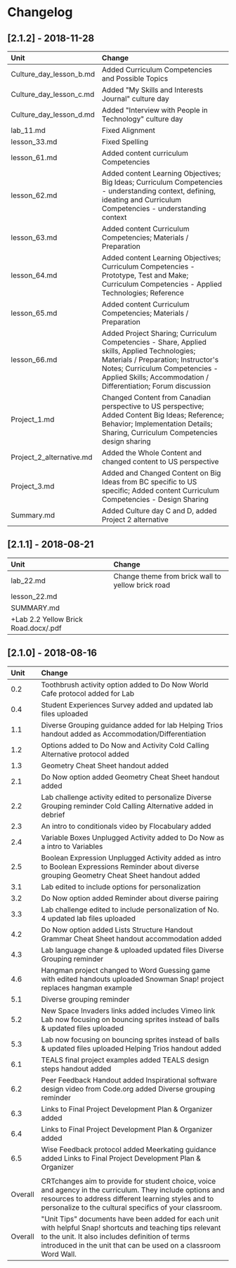 # Changelog

## \[2.1.2\] - 2018-11-28

| Unit | Change |
| :--- | :--- |
| Culture\_day\_lesson\_b.md | Added Curriculum Competencies and Possible Topics |
| Culture\_day\_lesson\_c.md | Added "My Skills and Interests Journal" culture day |
| Culture\_day\_lesson\_d.md | Added "Interview with People in Technology" culture day |
| lab\_11.md | Fixed Alignment |
| lesson\_33.md | Fixed Spelling |
| lesson\_61.md | Added content curriculum Competencies |
| lesson\_62.md | Added content Learning Objectives; Big Ideas; Curriculum Competencies - understanding context, defining, ideating and Curriculum Competencies - understanding context |
| lesson\_63.md | Added content Curriculum Competencies; Materials / Preparation |
| lesson\_64.md | Added content Learning Objectives; Curriculum Competencies - Prototype, Test and Make; Curriculum Competencies - Applied Technologies; Reference |
| lesson\_65.md | Added content Curriculum Competencies; Materials / Preparation |
| lesson\_66.md | Added Project Sharing; Curriculum Competencies - Share, Applied skills, Applied Technologies; Materials / Preparation; Instructor's Notes; Curriculum Competencies - Applied Skills; Accommodation / Differentiation; Forum discussion |
| Project\_1.md | Changed Content from Canadian perspective to US perspective; Added Content Big Ideas; Reference; Behavior; Implementation Details; Sharing, Curriculum Competencies design sharing |
| Project\_2\_alternative.md | Added the Whole Content and changed content to US perspective |
| Project\_3.md | Added and Changed Content on Big Ideas from BC specific to US specific; Added content Curriculum Competencies - Design Sharing |
| Summary.md | Added Culture day C and D, added Project 2 alternative |

## \[2.1.1\] - 2018-08-21

| Unit | Change |
| :--- | :--- |
| lab\_22.md | Change theme from brick wall to yellow brick road |
| lesson\_22.md |  |
| SUMMARY.md |  |
| +Lab 2.2 Yellow Brick Road.docx/.pdf |  |

## \[2.1.0\] - 2018-08-16

| Unit | Change |
| :--- | :--- |
| 0.2 | Toothbrush activity option added to Do Now   World Cafe protocol added for Lab |
| 0.4 | Student Experiences Survey added and updated lab files uploaded |
| 1.1 | Diverse Grouping guidance added for lab  Helping Trios handout added as Accommodation/Differentiation |
| 1.2 | Options added to Do Now and Activity  Cold Calling Alternative protocol added |
| 1.3 | Geometry Cheat Sheet handout added |
| 2.1 | Do Now option added  Geometry Cheat Sheet handout added |
| 2.2 | Lab challenge activity edited to personalize   Diverse Grouping reminder  Cold Calling Alternative added in debrief |
| 2.3 | An intro to conditionals video by Flocabulary added |
| 2.4 | Variable Boxes Unplugged Activity added to Do Now as a intro to Variables |
| 2.5 | Boolean Expression Unplugged Activity added as intro to Boolean Expressions  Reminder about diverse grouping  Geometry Cheat Sheet handout added |
| 3.1 | Lab edited to include options for personalization |
| 3.2 | Do Now option added Reminder about diverse pairing |
| 3.3 | Lab challenge edited to include personalization of No. 4 updated lab files uploaded |
| 4.2 | Do Now option added  Lists Structure Handout  Grammar Cheat Sheet handout accommodation added |
| 4.3 | Lab language change & uploaded updated files   Diverse Grouping reminder |
| 4.6 | Hangman project changed to Word Guessing game with edited handouts uploaded  Snowman Snap! project replaces hangman example |
| 5.1 | Diverse grouping reminder |
| 5.2 | New Space Invaders links added includes Vimeo link  Lab now focusing on bouncing sprites instead of balls & updated files uploaded |
| 5.3 | Lab now focusing on bouncing sprites instead of balls & updated files uploaded   Helping Trios handout added |
| 6.1 | TEALS final project examples added  TEALS design steps handout added |
| 6.2 | Peer Feedback Handout added  Inspirational software design video from Code.org added  Diverse grouping reminder |
| 6.3 | Links to Final Project Development Plan & Organizer added |
| 6.4 | Links to Final Project Development Plan & Organizer added |
| 6.5 | Wise Feedback protocol added  Meerkating guidance added  Links to Final Project Development Plan & Organizer |
|  |  |
| Overall | CRTchanges aim to provide for student choice, voice and agency in the curriculum. They include options and resources to address different learning styles and to personalize to the cultural specifics of your classroom. |
| Overall | "Unit Tips" documents have been added for each unit with helpful Snap! shortcuts and teaching tips relevant to the unit. It also includes definition of terms introduced in the unit that can be used on a classroom Word Wall. |

